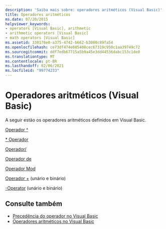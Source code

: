 ```yaml
---
description: 'Saiba mais sobre: operadores aritméticos (Visual Basic)'
title: Operadores aritméticos
ms.date: 07/20/2015
helpviewer_keywords:
- operators [Visual Basic], arithmetic
- arithmetic operators [Visual Basic]
- math operators [Visual Basic]
ms.assetid: 330178e0-a375-4742-b662-b3080c89fa54
ms.openlocfilehash: ce73df474e605408cec67319c950c1aa39749c72
ms.sourcegitcommit: ddf7edb67715a5b9a45e3dd44536dabc153c1de0
ms.translationtype: MT
ms.contentlocale: pt-BR
ms.lasthandoff: 02/06/2021
ms.locfileid: "99774233"
---
```

# <a name="arithmetic-operators-visual-basic"></a>Operadores aritméticos (Visual Basic)

A seguir estão os operadores aritméticos definidos em Visual Basic.  
  
 [Operador ^](exponentiation-operator.md)  
  
 [* Operador](multiplication-operator.md)  
  
 [Operador/](floating-point-division-operator.md)  
  
 [Operador de](integer-division-operator.md)  
  
 [Operador Mod](mod-operator.md)  
  
 [Operador +](addition-operator.md) (unário e binário)  
  
 [-Operator](subtraction-operator.md) (unário e binário)  
  
## <a name="see-also"></a>Consulte também

- [Precedência do operador no Visual Basic](operator-precedence.md)
- [Operadores aritméticos no Visual Basic](../../programming-guide/language-features/operators-and-expressions/arithmetic-operators.md)

